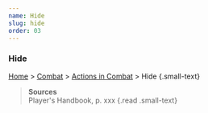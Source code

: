 ```yaml
---
name: Hide
slug: hide
order: 03
---
```

### Hide
[Home](dm-operations-center) > [Combat](combat) > [Actions in Combat](actions-in-combat) > Hide {.small-text}

> **Sources** <br/>
> Player's Handbook, p. xxx
{.read .small-text}